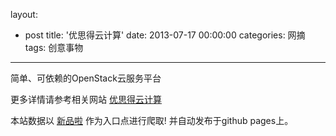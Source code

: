layout: 
  - post 
title: '优思得云计算' 
date: 2013-07-17 00:00:00 
categories: 网摘 
tags: 创意事物 
---

简单、可依赖的OpenStack云服务平台  

更多详情请参考相关网站 [优思得云计算](https://www.ustack.com/)  

本站数据以 [新品啦](http://xinpinla.com/) 作为入口点进行爬取! 并自动发布于github pages上。  
